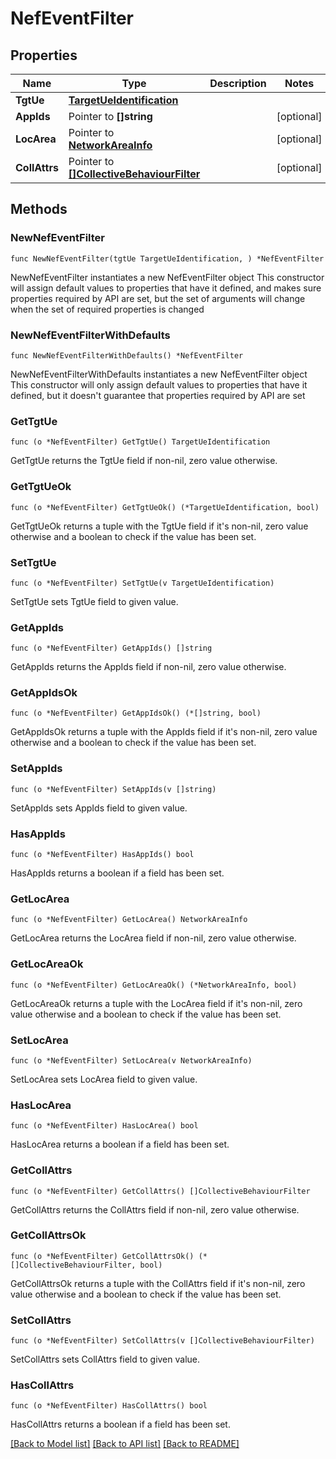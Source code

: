 # NefEventFilter

## Properties

Name | Type | Description | Notes
------------ | ------------- | ------------- | -------------
**TgtUe** | [**TargetUeIdentification**](TargetUeIdentification.md) |  | 
**AppIds** | Pointer to **[]string** |  | [optional] 
**LocArea** | Pointer to [**NetworkAreaInfo**](NetworkAreaInfo.md) |  | [optional] 
**CollAttrs** | Pointer to [**[]CollectiveBehaviourFilter**](CollectiveBehaviourFilter.md) |  | [optional] 

## Methods

### NewNefEventFilter

`func NewNefEventFilter(tgtUe TargetUeIdentification, ) *NefEventFilter`

NewNefEventFilter instantiates a new NefEventFilter object
This constructor will assign default values to properties that have it defined,
and makes sure properties required by API are set, but the set of arguments
will change when the set of required properties is changed

### NewNefEventFilterWithDefaults

`func NewNefEventFilterWithDefaults() *NefEventFilter`

NewNefEventFilterWithDefaults instantiates a new NefEventFilter object
This constructor will only assign default values to properties that have it defined,
but it doesn't guarantee that properties required by API are set

### GetTgtUe

`func (o *NefEventFilter) GetTgtUe() TargetUeIdentification`

GetTgtUe returns the TgtUe field if non-nil, zero value otherwise.

### GetTgtUeOk

`func (o *NefEventFilter) GetTgtUeOk() (*TargetUeIdentification, bool)`

GetTgtUeOk returns a tuple with the TgtUe field if it's non-nil, zero value otherwise
and a boolean to check if the value has been set.

### SetTgtUe

`func (o *NefEventFilter) SetTgtUe(v TargetUeIdentification)`

SetTgtUe sets TgtUe field to given value.


### GetAppIds

`func (o *NefEventFilter) GetAppIds() []string`

GetAppIds returns the AppIds field if non-nil, zero value otherwise.

### GetAppIdsOk

`func (o *NefEventFilter) GetAppIdsOk() (*[]string, bool)`

GetAppIdsOk returns a tuple with the AppIds field if it's non-nil, zero value otherwise
and a boolean to check if the value has been set.

### SetAppIds

`func (o *NefEventFilter) SetAppIds(v []string)`

SetAppIds sets AppIds field to given value.

### HasAppIds

`func (o *NefEventFilter) HasAppIds() bool`

HasAppIds returns a boolean if a field has been set.

### GetLocArea

`func (o *NefEventFilter) GetLocArea() NetworkAreaInfo`

GetLocArea returns the LocArea field if non-nil, zero value otherwise.

### GetLocAreaOk

`func (o *NefEventFilter) GetLocAreaOk() (*NetworkAreaInfo, bool)`

GetLocAreaOk returns a tuple with the LocArea field if it's non-nil, zero value otherwise
and a boolean to check if the value has been set.

### SetLocArea

`func (o *NefEventFilter) SetLocArea(v NetworkAreaInfo)`

SetLocArea sets LocArea field to given value.

### HasLocArea

`func (o *NefEventFilter) HasLocArea() bool`

HasLocArea returns a boolean if a field has been set.

### GetCollAttrs

`func (o *NefEventFilter) GetCollAttrs() []CollectiveBehaviourFilter`

GetCollAttrs returns the CollAttrs field if non-nil, zero value otherwise.

### GetCollAttrsOk

`func (o *NefEventFilter) GetCollAttrsOk() (*[]CollectiveBehaviourFilter, bool)`

GetCollAttrsOk returns a tuple with the CollAttrs field if it's non-nil, zero value otherwise
and a boolean to check if the value has been set.

### SetCollAttrs

`func (o *NefEventFilter) SetCollAttrs(v []CollectiveBehaviourFilter)`

SetCollAttrs sets CollAttrs field to given value.

### HasCollAttrs

`func (o *NefEventFilter) HasCollAttrs() bool`

HasCollAttrs returns a boolean if a field has been set.


[[Back to Model list]](../README.md#documentation-for-models) [[Back to API list]](../README.md#documentation-for-api-endpoints) [[Back to README]](../README.md)


